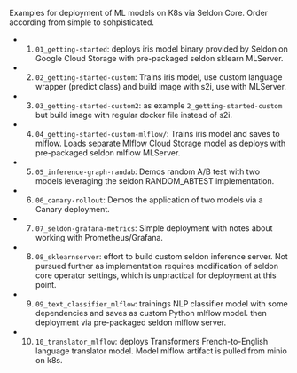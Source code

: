 Examples for deployment of ML models on K8s via Seldon Core.
Order according from simple to sohpisticated.

* 1) `01_getting-started`: deploys iris model binary provided by Seldon on Google Cloud Storage with pre-packaged seldon sklearn MLServer.
* 2) `02_getting-started-custom`: Trains iris model, use custom language wrapper (predict class) and build image with s2i, use with MLServer.
* 3) `03_getting-started-custom2`: as example `2_getting-started-custom` but build
image with regular docker file instead of s2i.
* 4) `04_getting-started-custom-mlflow/`: Trains iris model and saves to mlflow. Loads
separate Mlflow Cloud Storage model as deploys with pre-packaged seldon mlflow MLServer.
* 5) `05_inference-graph-randab`: Demos random A/B test with two models leveraging
the seldon RANDOM_ABTEST implementation.
* 6) `06_canary-rollout`: Demos the application of two models via a Canary deployment.
* 7) `07_seldon-grafana-metrics`: Simple deployment with notes about working
with Prometheus/Grafana.
* 8) `08_sklearnserver`: effort to build custom seldon inference server. Not 
pursued further as implementation requires modification of seldon core operator
settings, which is unpractical for deployment at this point.
* 9) `09_text_classifier_mlflow`: trainings NLP classifier model with some
dependencies and saves as custom Python mlflow model. then deployment via
pre-packaged seldon mlflow server.
* 10) `10_translator_mlflow`: deploys Transformers French-to-English 
language translator model. Model mlflow artifact is pulled from minio on k8s.
